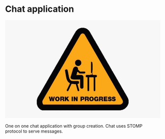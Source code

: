 # Chat application
![Work in progress](images/work_in_progress.jpg)

One on one chat application with group creation.
Chat uses STOMP protocol to serve messages.
